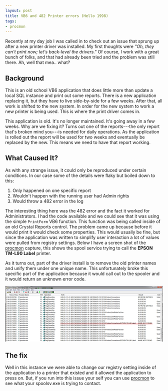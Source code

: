 ```yaml
---
layout: post
title: VB6 and 482 Printer errors (Hello 1998)
tags:
- procmon
---
```

Recently at my day job I was called in to check out an issue that sprung up after a new printer driver was installed. My first thoughts were *"Oh, they can't print now; let's back-level the drivers."* Of course, I work with a great bunch of folks, and that had already been tried and the problem was still there. Ah, well that mea.. what?

## Background
This is an old school VB6 application that does little more than update a local SQL instance and print out some reports. There is a new application replacing it, but they have to live side-by-side for a few weeks. After that, all work is shifted to the new system. In order for the new system to work a new printer is being used. This is where the print driver comes in.

This application is old. It's no longer maintained. It's going away in a few weeks. Why are we fixing it? Turns out one of the reports---the only report that's broken mind you---is needed for daily operations. As the application is rolled out the report will be used for two weeks and eventually be replaced by the new. This means we need to have that report working.

## What Caused It?
As with any strange issue, it could only be reproduced under certain conditions. In our case some of the details were flaky but boiled down to this:

1. Only happened on one specific report
2. Wouldn't happen with the running user had Admin rights
3. Would throw a 482 error in the log

The interesting thing here was the 482 error and the fact it worked for Administrators. I had the code available and we could see that it was using the simple `PrintForm` VB6 function. This function was being called inside of an old Crystal Reports control. The problem came up because before it would print it would check some properties. This would usually be fine, but since the application was written to simplify user interaction a lot of values were pulled from registry settings. Below I have a screen shot of the [procmon][procmondl] capture, this shows the spool service trying to call the **EPSON TM-L90 Label** printer.

As it turns out, part of the driver install is to remove the old printer names and unify them under one unique name. This unfortunately broke this specific part of the application because it would call out to the spooler and it would return an unknown error code.

![procmon](/images/procmonprinter.png)

## The fix
Well in this instance we were able to change our registry setting inside of the application to a printer that existed and it allowed the application to press on. But, if you run into this issue your self you can use [procmon][procmondl] to see what your spoolsv.exe is trying to contact.


[procmondl]: https://technet.microsoft.com/en-us/library/bb896645.aspx

